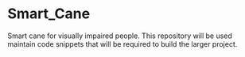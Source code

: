 # Smart_Cane
Smart cane for visually impaired people.
This repository will be used maintain code snippets that will be required to build the larger project.
